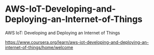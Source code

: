 # AWS-IoT-Developing-and-Deploying-an-Internet-of-Things
AWS IoT: Developing and Deploying an Internet of Things

https://www.coursera.org/learn/aws-iot-developing-and-deploying-an-internet-of-things/home/welcome
